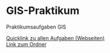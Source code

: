 <link rel="stylesheet" href="../styles.css" />
<link rel="preconnect" href="https://fonts.googleapis.com">
<link rel="preconnect" href="https://fonts.gstatic.com" crossorigin>
<link href="https://fonts.googleapis.com/css2?family=Noto+Sans+Mono:wght@300;400;700&display=swap" rel="stylesheet">
<link href="https://fonts.googleapis.com/css2?family=Noto+Sans&display=swap" rel="stylesheet">

# GIS-Praktikum
 Praktikumsaufgaben GIS <br>

   [Quicklink zu allen Aufgaben (Webseiten)](https://jerhos.github.io/GIS-Praktikum/mainFolder/exerciselist.html) <br>
   [Link zum Ordner](https://github.com/jerhos/GIS-Praktikum/tree/main/mainFolder) <br>
   
